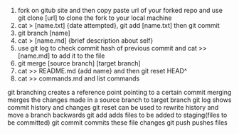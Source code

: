 1. fork on gitub site and then copy paste url of your forked repo and use git clone [url] to clone the fork to your local machine
2. cat > [name.txt] {date attempted}, git add [name.txt] then git commit 
3. git branch [name]
4. cat > [name.md] {brief description about self}
5. use git log to check commit hash of previous commit and cat >> [name.md] to add it to the file
6. git merge [source branch] [target branch]
7. cat >> README.md {add name} and then git reset HEAD^
8. cat >> commands.md and list commands 

git branching creates a reference point pointing to a certain commit
merging merges the changes made in a source branch to target branch
git log shows commit history and changes 
git reset can be used to rewrite history and move a branch backwards
git add adds files to be added to staging(files to be committed)
git commit commits these file changes
git push pushes files 
